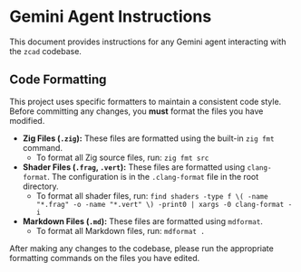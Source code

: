 # Gemini Agent Instructions

This document provides instructions for any Gemini agent interacting with the `zcad` codebase.

## Code Formatting

This project uses specific formatters to maintain a consistent code style. Before committing any changes, you **must** format the files you have modified.

- **Zig Files (`.zig`):** These files are formatted using the built-in `zig fmt` command.
  - To format all Zig source files, run: `zig fmt src`
- **Shader Files (`.frag`, `.vert`):** These files are formatted using `clang-format`. The configuration is in the `.clang-format` file in the root directory.
  - To format all shader files, run: `find shaders -type f \( -name "*.frag" -o -name "*.vert" \) -print0 | xargs -0 clang-format -i`
- **Markdown Files (`.md`):** These files are formatted using `mdformat`.
  - To format all Markdown files, run: `mdformat .`

After making any changes to the codebase, please run the appropriate formatting commands on the files you have edited.
